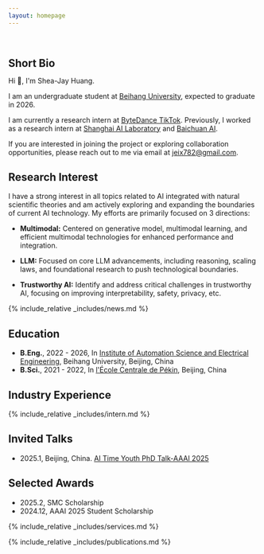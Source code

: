 ```yaml
---
layout: homepage
---
```


<h1 id="about-me"></h1>

<h2 style="margin: 60px 0px 10px;">Short Bio</h2>

<!-- Hi 🤗, I'm Shea-Jay Huang (Chinese: 黄希杰(Xi-jie Huang); French: Ché-Jay Huang). -->
Hi 🤗, I'm Shea-Jay Huang.

I am an undergraduate student at [Beihang University](https://ev.buaa.edu.cn/), expected to graduate in 2026. 

I am currently a research intern at [ByteDance TikTok](https://www.bytedance.com/en/). Previously, I worked as a research intern at [Shanghai AI Laboratory](https://www.shlab.org.cn) and  [Baichuan AI](https://www.baichuan-ai.com/home).

If you are interested in joining the project or exploring collaboration opportunities, please reach out to me via email at jeix782@gmail.com.

## Research Interest

I have a strong interest in all topics related to AI integrated with natural scientific theories and am actively exploring and expanding the boundaries of current AI technology. My efforts are primarily focused on 3 directions: 


- **Multimodal:** Centered on generative model, multimodal learning, and efficient multimodal technologies for enhanced performance and integration. 

- **LLM:** Focused on core LLM advancements, including reasoning, scaling laws, and foundational research to push technological boundaries.

- **Trustworthy AI:** Identify and address critical challenges in trustworthy AI, focusing on improving interpretability, safety, privacy, etc.  


<!-- Welcome to my YouTube channel [@VSJH2003](https://youtube.com/@VSJH2003)! 🎉 Here, I share my passion for the intersection of AI and natural sciences, with videos covering math, physics, AI, and cognitive psychology—join me for paper discussions, trending topic updates, and insights into my work as we explore the future of science and technology together! -->






<!-- ## Services

- Conference Reviewer: KDD 2025 -->

<!-- ## Contact
- **Email:** jeix782@gmail.com

- **Wechat:** jeix782 -->

{% include_relative _includes/news.md %}





## Education
- **B.Eng.**, 2022 - 2026, In [Institute of Automation Science and Electrical Engineering](https://dept3.buaa.edu.cn/), Beihang University, Beijing, China
- **B.Sci.**, 2021 - 2022, In [l'École Centrale de Pékin](https://ecpknfr.buaa.edu.cn/), Beijing, China

<!-- ## Collaborations

I'm presently involved in academic collaborations with institutions such as [Princeton](https://www.princeton.edu/), [UC Berkeley](https://www.berkeley.edu/), [SBU](https://www.stonybrook.edu/), [EPFL](https://www.epfl.ch/en/), [THU](https://www.tsinghua.edu.cn/en/), [PKU](https://www.pku.edu.cn/), [NUS](https://nus.edu.sg/), [HKU](https://www.hku.hk/), [ShLab](https://www.shlab.org.cn/) ,and [Baichuan AI](https://www.baichuan-ai.com/home).  -->

## Industry Experience

{% include_relative _includes/intern.md %}

## Invited Talks
- 2025.1, Beijing, China. [AI Time Youth PhD Talk-AAAI 2025](./img/aitime2025.jpg)

## Selected Awards
- 2025.2, SMC Scholarship 
- 2024.12, AAAI 2025 Student Scholarship 

{% include_relative _includes/services.md %}
<!-- ## Reseach Direction

Below is an interactive star map that categorizes my research work by research direction. Click on field nodes to zoom in and explore the map; click again to return to the full view. You can also click on leaf node paper titles to access the corresponding links.

{% include_relative _includes/research.html %} -->

{% include_relative _includes/publications.md %}

<!-- <script type="text/javascript" id="clustrmaps" src="//clustrmaps.com/map_v2.js?d=sp8jpn_teE_fZyG8NJ7MEQbIoFBt4iMsEoKRx-DvkSwcl=ffffff&w=a"></script> -->


<!-- ## Services

- Conference Reviewer: KDD 2025 -->